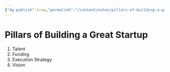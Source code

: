 ```yaml
---
{"dg-publish":true,"permalink":"/content/notes/pillars-of-building-a-great-startup/"}
---
```


# Pillars of Building a Great Startup

1. Talent
2. Funding
3. Execution Strategy
4. Vision